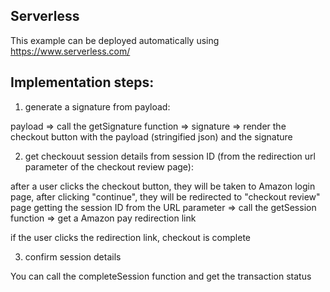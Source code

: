 ## Serverless

This example can be deployed automatically using https://www.serverless.com/

## Implementation steps:

1. generate a signature from payload:

  payload => call the getSignature function => signature => render the checkout button with the payload (stringified json) and the signature
  
2. get checkouut session details from session ID (from the redirection url parameter of the checkout review page):
  
  after a user clicks the checkout button, they will be taken to Amazon login page, after clicking "continue", they will be redirected to "checkout review" page
  getting the session ID from the URL parameter => call the getSession function => get a Amazon pay redirection link
  
  if the user clicks the redirection link, checkout is complete
  
3. confirm session details

  You can call the completeSession function and get the transaction status
